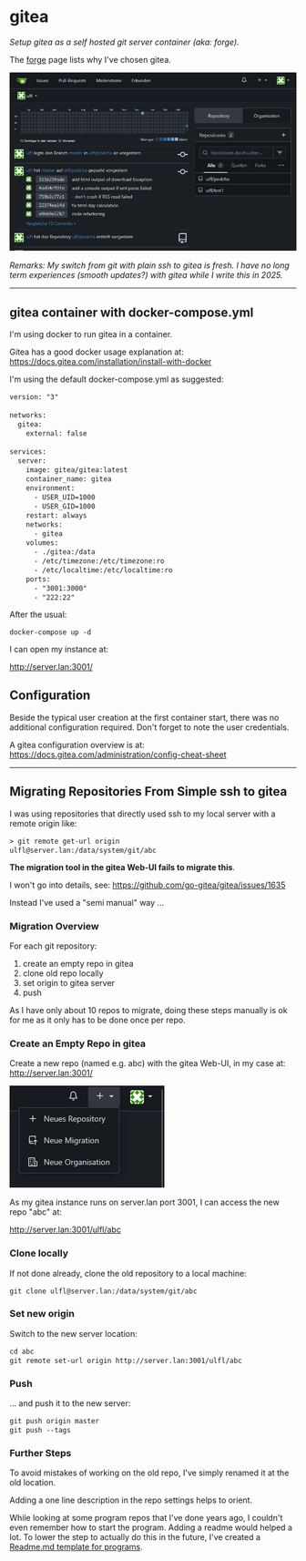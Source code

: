 # gitea

*Setup gitea as a self hosted git server container (aka: forge).*

The [forge](forge.md) page lists why I've chosen gitea.

![gitea](images/gitea.png)

*Remarks: My switch from git with plain ssh to gitea is fresh. I have no long term experiences (smooth updates?) with gitea while I write this in 2025.*

---

## gitea container with docker-compose.yml

I'm using docker to run gitea in a container.

Gitea has a good docker usage explanation at: https://docs.gitea.com/installation/install-with-docker

I'm using the default docker-compose.yml as suggested:

```
version: "3"

networks:
  gitea:
    external: false

services:
  server:
    image: gitea/gitea:latest
    container_name: gitea
    environment:
      - USER_UID=1000
      - USER_GID=1000
    restart: always
    networks:
      - gitea
    volumes:
      - ./gitea:/data
      - /etc/timezone:/etc/timezone:ro
      - /etc/localtime:/etc/localtime:ro
    ports:
      - "3001:3000"
      - "222:22"
```

After the usual:

```
docker-compose up -d
```

I can open my instance at:

http://server.lan:3001/

## Configuration

Beside the typical user creation at the first container start, there was no additional configuration required. Don't forget to note the user credentials.

A gitea configuration overview is at: https://docs.gitea.com/administration/config-cheat-sheet

---

## Migrating Repositories From Simple ssh to gitea

I was using repositories that directly used ssh to my local server with a remote origin like:

```
> git remote get-url origin
ulfl@server.lan:/data/system/git/abc
```

**The migration tool in the gitea Web-UI fails to migrate this**.

I won't go into details, see: https://github.com/go-gitea/gitea/issues/1635

Instead I've used a "semi manual" way ...

### Migration Overview

For each git repository:

1. create an empty repo in gitea
2. clone old repo locally
3. set origin to gitea server
4. push

As I have only about 10 repos to migrate, doing these steps manually is ok for me as it only has to be done once per repo.

### Create an Empty Repo in gitea

Create a new repo (named e.g. abc) with the gitea Web-UI, in my case at: http://server.lan:3001/

![gitea new repo](images/gitea-new-repo.png)

As my gitea instance runs on server.lan port 3001, I can access the new repo "abc" at:

http://server.lan:3001/ulfl/abc

### Clone locally

If not done already, clone the old repository to a local machine:

```
git clone ulfl@server.lan:/data/system/git/abc
```

### Set new origin

Switch to the new server location:

```
cd abc
git remote set-url origin http://server.lan:3001/ulfl/abc
```

### Push

... and push it to the new server:

```
git push origin master
git push --tags
```

### Further Steps

To avoid mistakes of working on the old repo, I've simply renamed it at the old location.

Adding a one line description in the repo settings helps to orient.

While looking at some program repos that I've done years ago, I couldn't even remember how to start the program. Adding a readme would helped a lot. To lower the step to actually do this in the future, I've created a [Readme.md template for programs](readme-template-program.md).
